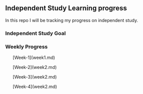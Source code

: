 ## Independent Study Learning progress

In this repo I will be tracking my progress on independent study. 

### Independent Study Goal


### Weekly Progress

<ul> [Week-1](week1.md)</ul>
<ul>[Week-2](week2.md)</ul>
<ul>[Week-3](week2.md)</ul>
<ul>[Week-4](week2.md)</ul>
